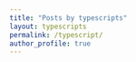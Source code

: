 ```yaml
---
title: "Posts by typescripts"
layout: typescripts
permalink: /typescript/
author_profile: true
---
```

